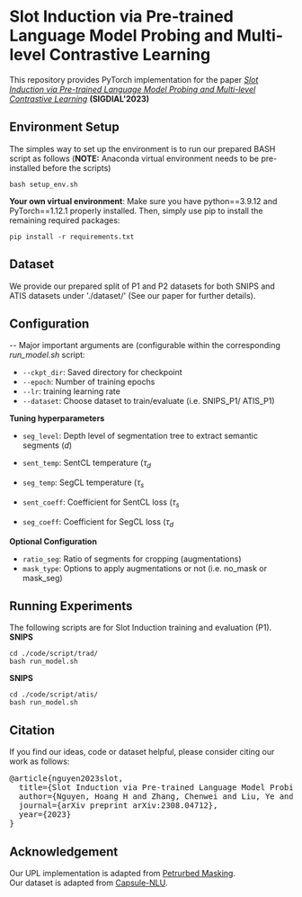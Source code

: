 # Slot Induction via Pre-trained Language Model Probing and Multi-level Contrastive Learning
This repository provides PyTorch implementation for the paper [*Slot Induction via Pre-trained Language Model Probing and Multi-level Contrastive Learning*](https://arxiv.org/pdf/2308.04712.pdf) **(SIGDIAL'2023)**


## Environment Setup
The simples way to set up the environment is to run our prepared BASH script as follows (**NOTE:** Anaconda virtual environment needs to be pre-installed before the scripts)

```
bash setup_env.sh
```

**Your own virtual environment**: Make sure you have python==3.9.12 and PyTorch==1.12.1 properly installed. Then, simply use pip to install the remaining required packages:

```
pip install -r requirements.txt
```


## Dataset
We provide our prepared split of P1 and P2 datasets for both SNIPS and ATIS datasets under './dataset/' (See our paper for further details). 


## Configuration
-- Major important arguments are (configurable within the corresponding *run_model.sh* script:

* ```--ckpt_dir```: Saved directory for checkpoint
* ```--epoch```: Number of training epochs
* ```--lr```: training learning rate
* ```--dataset```: Choose dataset to train/evaluate (i.e. SNIPS_P1/ ATIS_P1)

**Tuning hyperparameters**

* ```seg_level```: Depth level of segmentation tree to extract semantic segments ($d$)
* ```sent_temp```: SentCL temperature ($\tau_{d}$
* ```seg_temp```: SegCL temperature ($\tau_{s}$

* ```sent_coeff```: Coefficient for SentCL loss ($\tau_{s}$
* ```seg_coeff```: Coefficient for SegCL loss ($\tau_{d}$

**Optional Configuration**
* ```ratio_seg```: Ratio of segments for cropping (augmentations)
* ```mask_type```: Options to apply augmentations or not (i.e. no_mask or mask_seg)



## Running Experiments

The following scripts are for Slot Induction training and evaluation (P1). 
**SNIPS**
```
cd ./code/script/trad/
bash run_model.sh
```

**SNIPS**
```
cd ./code/script/atis/
bash run_model.sh
```

## Citation
If you find our ideas, code or dataset helpful, please consider citing our work as follows:
<pre>
@article{nguyen2023slot,
  title={Slot Induction via Pre-trained Language Model Probing and Multi-level Contrastive Learning},
  author={Nguyen, Hoang H and Zhang, Chenwei and Liu, Ye and Yu, Philip S},
  journal={arXiv preprint arXiv:2308.04712},
  year={2023}
}
</pre>

## Acknowledgement
Our UPL implementation is adapted from [Petrurbed Masking](https://github.com/LividWo/Perturbed-Masking).  </br>
Our dataset is adapted from [Capsule-NLU](https://github.com/czhang99/Capsule-NLU). </br>
